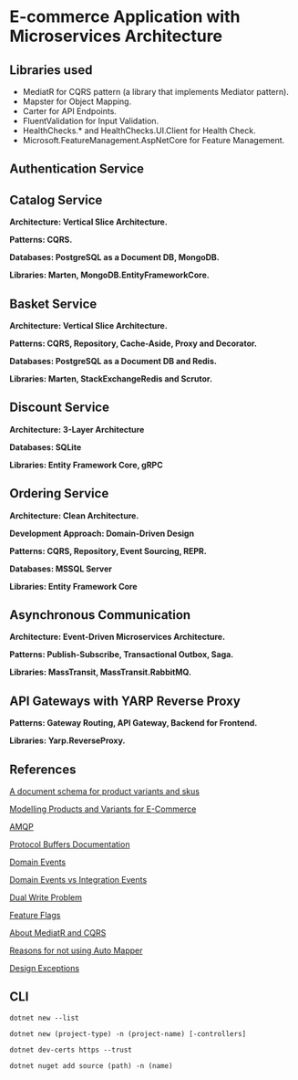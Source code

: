 # E-commerce Application with Microservices Architecture

## Libraries used
- MediatR for CQRS pattern (a library that implements Mediator pattern).
- Mapster for Object Mapping.
- Carter for API Endpoints.
- FluentValidation for Input Validation.
- HealthChecks.* and HealthChecks.UI.Client for Health Check.
- Microsoft.FeatureManagement.AspNetCore for Feature Management.

## Authentication Service



## Catalog Service

**Architecture: Vertical Slice Architecture.**

**Patterns: CQRS.**

**Databases: PostgreSQL as a Document DB, MongoDB.**

**Libraries: Marten, MongoDB.EntityFrameworkCore.**

## Basket Service

**Architecture: Vertical Slice Architecture.**

**Patterns: CQRS, Repository, Cache-Aside, Proxy and Decorator.**

**Databases: PostgreSQL as a Document DB and Redis.**

**Libraries: Marten, StackExchangeRedis and Scrutor.**

## Discount Service

**Architecture: 3-Layer Architecture**

**Databases: SQLite**

**Libraries: Entity Framework Core, gRPC**

## Ordering Service

**Architecture: Clean Architecture.**

**Development Approach: Domain-Driven Design**

**Patterns: CQRS, Repository, Event Sourcing, REPR.**

**Databases: MSSQL Server**

**Libraries: Entity Framework Core**

## Asynchronous Communication

**Architecture: Event-Driven Microservices Architecture.**

**Patterns: Publish-Subscribe, Transactional Outbox, Saga.**

**Libraries: MassTransit, MassTransit.RabbitMQ.**

## API Gateways with YARP Reverse Proxy

**Patterns: Gateway Routing, API Gateway, Backend for Frontend.**

**Libraries: Yarp.ReverseProxy.**


## References

[A document schema for product variants and skus](https://www.elastic.co/blog/how-to-create-a-document-schema-for-product-variants-and-skus-for-your-ecommerce-search-experience)

[Modelling Products and Variants for E-Commerce](https://martinbean.dev/blog/2023/01/27/product-variants-laravel/)

[AMQP](https://en.wikipedia.org/wiki/Advanced_Message_Queuing_Protocol)

[Protocol Buffers Documentation](https://protobuf.dev/overview)

[Domain Events](https://learn.microsoft.com/en-us/dotnet/architecture/microservices/microservice-ddd-cqrs-patterns/domain-events-design-implementation)

[Domain Events vs Integration Events](https://devblogs.microsoft.com/cesardelatorre/domain-events-vs-integration-events-in-domain-driven-design-and-microservices-architectures/)

[Dual Write Problem](https://thorben-janssen.com/dual-writes)

[Feature Flags](https://martinfowler.com/articles/feature-toggles.html)

[About MediatR and CQRS](https://cezarypiatek.github.io/post/why-i-dont-use-mediatr-for-cqrs)

[Reasons for not using Auto Mapper](https://cezarypiatek.github.io/post/why-i-dont-use-automapper)

[Design Exceptions](https://cezarypiatek.github.io/post/the-art-of-designing-exceptions)

## CLI

```
dotnet new --list

dotnet new (project-type) -n (project-name) [-controllers]

dotnet dev-certs https --trust

dotnet nuget add source (path) -n (name)
```